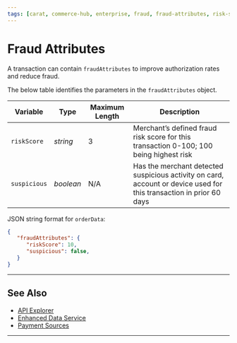 ```yaml
---
tags: [carat, commerce-hub, enterprise, fraud, fraud-attributes, risk-scoring]
---
```


# Fraud Attributes
 
A transaction can contain `fraudAttributes` to improve authorization rates and reduce fraud.

<!--
type: tab
titles: fraudAttributes, JSON Example
-->

The below table identifies the parameters in the `fraudAttributes` object.

| Variable | Type | Maximum Length | Description |
| -------- | -- | ------------ | ------------------ |
| `riskScore` | *string* | 3 | Merchant’s defined fraud risk score for this transaction 0-100; 100 being highest risk |
| `suspicious` | *boolean* | N/A | Has the merchant detected suspicious activity on card, account or device used for this transaction in prior 60 days |

<!--
type: tab
-->

JSON string format for `orderData`:

```json
{
   "fraudAttributes": {
      "riskScore": 10,
      "suspicious": false,
   }
}
```

<!-- type: tab-end -->

---

## See Also

- [API Explorer](../api/?type=post&path=/payments/v1/charges)
- [Enhanced Data Service](?path=docs/Resources/API-Documents/DaaS/Enhanced-Data-Service.md)
- [Payment Sources](?path=docs/Resources/Guides/Payment-Sources/Source-Type.md)

---
